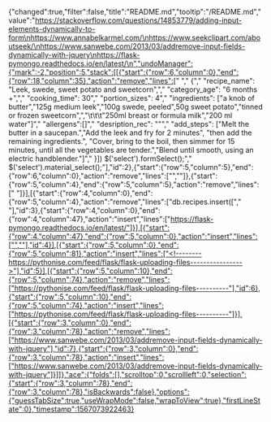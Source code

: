 {"changed":true,"filter":false,"title":"README.md","tooltip":"/README.md","value":"https://stackoverflow.com/questions/14853779/adding-input-elements-dynamically-to-form\nhttps://www.annabelkarmel.com/\nhttps://www.seekclipart.com/aboutseek/\nhttps://www.sanwebe.com/2013/03/addremove-input-fields-dynamically-with-jquery\nhttps://flask-pymongo.readthedocs.io/en/latest/\n","undoManager":{"mark":-2,"position":5,"stack":[[{"start":{"row":6,"column":0},"end":{"row":18,"column":35},"action":"remove","lines":["  "," {","    \"recipe_name\": \"Leek, swede, sweet potato and sweetcorn\",","    \"category_age\": \"6 months +\",","    \"cooking_time\": 30","    \"portion_sizes\": 4","    \"ingredients\": [\"a knob of butter\",\"125g medium leek\",\"100g swede, peeled\",50g sweet potato\",\"tinned or frozen sweetcorn\",","\t\t\t\"250ml breast or formula milk\",\"200 ml water\"]","    \"allergens\":[]","    \"desription_rec\": \"\"","    \"add_steps\": [\"Melt the butter in a saucepan.\",\"Add the leek and fry for 2 minutes\", \"then add the remaining ingredients.\", \"Cover, bring to the boil, then simmer for 15 minutes, until all the vegetables are tender.\",\"Blend until smooth, using an electric handblender.\"]","  }])  $('select').formSelect();","     $('select').material_select();"],"id":2},{"start":{"row":5,"column":5},"end":{"row":6,"column":0},"action":"remove","lines":["",""]},{"start":{"row":5,"column":4},"end":{"row":5,"column":5},"action":"remove","lines":[" "]}],[{"start":{"row":4,"column":0},"end":{"row":5,"column":4},"action":"remove","lines":["db.recipes.insert([","    "],"id":3},{"start":{"row":4,"column":0},"end":{"row":4,"column":47},"action":"insert","lines":["https://flask-pymongo.readthedocs.io/en/latest/"]}],[{"start":{"row":4,"column":47},"end":{"row":5,"column":0},"action":"insert","lines":["",""],"id":4}],[{"start":{"row":5,"column":0},"end":{"row":5,"column":81},"action":"insert","lines":["<!--------https://pythonise.com/feed/flask/flask-uploading-files---------------->"],"id":5}],[{"start":{"row":5,"column":10},"end":{"row":5,"column":74},"action":"remove","lines":["https://pythonise.com/feed/flask/flask-uploading-files----------"],"id":6},{"start":{"row":5,"column":10},"end":{"row":5,"column":74},"action":"insert","lines":["https://pythonise.com/feed/flask/flask-uploading-files----------"]}],[{"start":{"row":3,"column":0},"end":{"row":3,"column":78},"action":"remove","lines":["https://www.sanwebe.com/2013/03/addremove-input-fields-dynamically-with-jquery"],"id":7},{"start":{"row":3,"column":0},"end":{"row":3,"column":78},"action":"insert","lines":["https://www.sanwebe.com/2013/03/addremove-input-fields-dynamically-with-jquery"]}]]},"ace":{"folds":[],"scrolltop":0,"scrollleft":0,"selection":{"start":{"row":3,"column":78},"end":{"row":3,"column":78},"isBackwards":false},"options":{"guessTabSize":true,"useWrapMode":false,"wrapToView":true},"firstLineState":0},"timestamp":1567073922463}